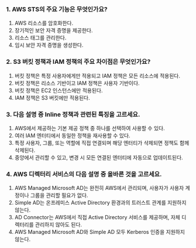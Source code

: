 ### 1. AWS STS의 주요 기능은 무엇인가요?
1. AWS 리소스를 암호화한다.
2. 장기적인 보안 자격 증명을 제공한다.
3. 리소스 태그를 관리한다.
4. 임시 보안 자격 증명을 생성한다.

### 2. S3 버킷 정책과 IAM 정책의 주요 차이점은 무엇인가요?
1. 버킷 정책은 특정 사용자에게만 적용되고 IAM 정책은 모든 리소스에 적용된다.
2. 버킷 정책은 리소스 기반이고 IAM 정책은 사용자 기반이다.
3. 버킷 정책은 EC2 인스턴스에만 적용된다.
4. IAM 정책은 S3 버킷에만 적용된다.

### 3. 다음 설명 중 Inline 정책과 관련된 특징을 고르세요.
1. AWS에서 제공하는 기본 제공 정책 중 하나를 선택하여 사용할 수 있다.
2. 여러 IAM 엔터티에서 동일한 정책을 재사용할 수 있다.
3. 특정 사용자, 그룹, 또는 역할에 직접 연결되며 해당 엔터티가 삭제되면 정책도 함께 삭제된다.
4. 중앙에서 관리할 수 있고, 변경 시 모든 연결된 엔터티에 자동으로 업데이트된다.

### 4. AWS 디렉터리 서비스의 다음 설명 중 올바른 것을 고르세요.
1. AWS Managed Microsoft AD는 완전히 AWS에서 관리되며, 사용자가 사용자 계정이나 그룹을 관리할 필요가 없다.
2. Simple AD는 온프레미스 Active Directory 환경과의 트러스트 관계를 지원하지 않는다.
3. AD Connector는 AWS에서 직접 Active Directory 서비스를 제공하며, 자체 디렉터리를 관리하지 않아도 된다.
4. AWS Managed Microsoft AD와 Simple AD 모두 Kerberos 인증을 지원하지 않는다.
